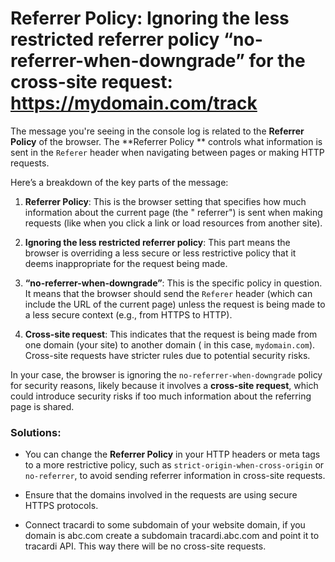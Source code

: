 # Referrer Policy: Ignoring the less restricted referrer policy “no-referrer-when-downgrade” for the cross-site request: https://mydomain.com/track

The message you're seeing in the console log is related to the **Referrer Policy** of the browser. The **Referrer Policy
** controls what information is sent in the `Referer` header when navigating between pages or making HTTP requests.

Here’s a breakdown of the key parts of the message:

1. **Referrer Policy**: This is the browser setting that specifies how much information about the current page (the "
   referrer") is sent when making requests (like when you click a link or load resources from another site).

2. **Ignoring the less restricted referrer policy**: This part means the browser is overriding a less secure or less
   restrictive policy that it deems inappropriate for the request being made.

3. **“no-referrer-when-downgrade”**: This is the specific policy in question. It means that the browser should send
   the `Referer` header (which can include the URL of the current page) unless the request is being made to a less
   secure context (e.g., from HTTPS to HTTP).

4. **Cross-site request**: This indicates that the request is being made from one domain (your site) to another domain (
   in this case, `mydomain.com`). Cross-site requests have stricter rules due to potential security risks.

In your case, the browser is ignoring the `no-referrer-when-downgrade` policy for security reasons, likely because it
involves a **cross-site request**, which could introduce security risks if too much information about the referring page
is shared.

### Solutions:

- You can change the **Referrer Policy** in your HTTP headers or meta tags to a more restrictive policy, such
  as `strict-origin-when-cross-origin` or `no-referrer`, to avoid sending referrer information in cross-site requests.
- Ensure that the domains involved in the requests are using secure HTTPS protocols.

- Connect tracardi to some subdomain of your website domain, if you domain is abc.com create a subdomain
  tracardi.abc.com and point it to tracardi API. This way there will be no cross-site requests.